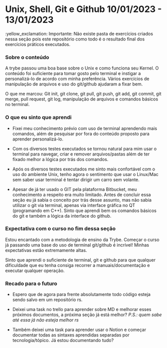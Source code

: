 # Unix, Shell, Git e Github 10/01/2023 - 13/01/2023

:yellow_exclamation: Importante: Não existe pasta de exercícios criados nessa seção pois este repositório como todo é o resultado final dos exercícios práticos executados.
### Sobre o conteúdo

A trybe passou uma boa base sobre o Unix e como funciona seu Kernel. O conteúdo foi suficiente para tomar gosto pelo terminal e instigar a personalizá-lo de acordo com minha preferência. Vários exercícios de manipulação de arquivos e uso do git/github ajudaram a fixar bem.

O que me marcou: Git init, git clone, git pull, git push, git add, git commit, git merge, pull request, git log, manipulação de arquivos e comandos básicos no terminal.

### O que eu sinto que aprendi

* Fixei meu conhecimento prévio com uso de terminal aprendendo mais comandos, além de pesquisar por fora do conteúdo proposto para aprender personalizá-lo.

* Com os diversos testes executados se tornou natural para mim usar o terminal para navegar, criar e remover arquivos/pastas além de ter fixado melhor a lógica por trás dos comandos.

* Após os diversos testes executados me sinto mais confortável com o uso do ambiente Unix, tenho agora o sentimento que usar o Linux/Mac sem saber usar terminal é tentar dirigir um carro sem volante.

* Apesar de já ter usado o GIT pela plataforma Bitbucket, meu conhecimento a respeito era muito limitado. Antes de concluir essa seção eu já sabia o conceito por trás desse assunto, mas não sabia utilizar o git via terminal, apenas via interface gráfica no QT (programando em C++). Sinto que aprendi bem os comandos básicos do git e também a lógica da interface do github. 

### Expectativa com o curso no fim dessa seção

Estou encantado com a metodologia de ensino da Trybe. Começar o curso já passando uma base do uso de terminal git/github é incrível! Minhas expectativas estão extremamente altas.

Sinto que aprendi o suficiente de terminal, git e github para que qualquer dificuldade que eu tenha consiga recorrer a manuais/documentação e executar qualquer operação.

### Recado para o futuro

* Espero que de agora para frente absolutamente todo código esteja sendo salvo em um repositório rs.

* Deixei uma task no trello para aprender sobre MD e melhorar esses próximos documentos, a próxima seção já está melhor? _P.S.: quem sabe até essa já não esteja melhor rs_

* Também deixei uma task para aprender usar o Notion e começar documentar todas as sintaxes aprendidas separadas por tecnologia/tópico. Já estou documentando tudo?
